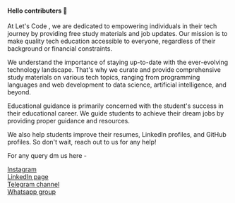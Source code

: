 
#### Hello contributers 👋

At Let's Code , we are dedicated to empowering individuals in their tech journey by providing free study materials and job updates. Our mission is to make quality tech education accessible to everyone, regardless of their background or financial constraints.

We understand the importance of staying up-to-date with the ever-evolving technology landscape. That's why we curate and provide comprehensive study materials on various tech topics, ranging from programming languages and web development to data science, artificial intelligence, and beyond. 

Educational guidance is primarily concerned with the student's success in their educational career. We guide students to achieve their dream jobs by providing proper guidance and resources.

We also help students improve their resumes, LinkedIn profiles, and GitHub profiles. So don't wait, reach out to us for any help!

For any query dm us here - 

[Instagram](https://www.instagram.com/lets__code/) <br> 
[LinkedIn page](https://www.linkedin.com/company/lets-code-forever/) <br>
[Telegram channel](https://t.me/offcampusjobsupdatess) <br>
[Whatsapp group](https://chat.whatsapp.com/J2QG1qQg5Qc8euTvY0bt5s) <br>
